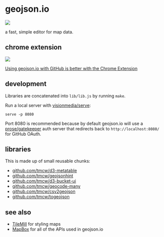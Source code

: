 # geojson.io

![](http://i.cloudup.com/kz3BAF7Hnx.png)

a fast, simple editor for map data.

## chrome extension

[![](http://farm8.staticflickr.com/7427/9501469193_1f3522dee8_o.png)](https://chrome.google.com/webstore/detail/geojsonio/oibjgofbhldcajfamjganpeacipebckp)

[Using geojson.io with GitHub is better with the Chrome Extension](https://chrome.google.com/webstore/detail/geojsonio/oibjgofbhldcajfamjganpeacipebckp)

## development

Libraries are concatenated into `lib/lib.js` by running `make`.

Run a local server with [visionmedia/serve](https://github.com/visionmedia/serve):

    serve -p 8080

Port 8080 is recommended because by default geojson.io will use a
[prose/gatekeeper](https://github.com/prose/gatekeeper) auth server that redirects
back to `http://localhost:8080/` for GitHub OAuth.

## libraries

This is made up of small reusable chunks:

* <a href='http://github.com/tmcw/d3-metatable'>github.com/tmcw/d3-metatable</a>
* <a href='http://github.com/tmcw/geojsonhint'>github.com/tmcw/geojsonhint</a>
* <a href='http://github.com/tmcw/d3-bucket-ui'>github.com/tmcw/d3-bucket-ui</a>
* <a href='http://github.com/tmcw/geocode-many'>github.com/tmcw/geocode-many</a>
* <a href='http://github.com/tmcw/csv2geojson'>github.com/tmcw/csv2geojson</a>
* <a href='http://github.com/tmcw/togeojson'>github.com/tmcw/togeojson</a>

## see also

* [TileMill](http://www.mapbox.com/tilemill/) for styling maps
* [MapBox](http://www.mapbox.com/) for all of the APIs used in geojson.io
